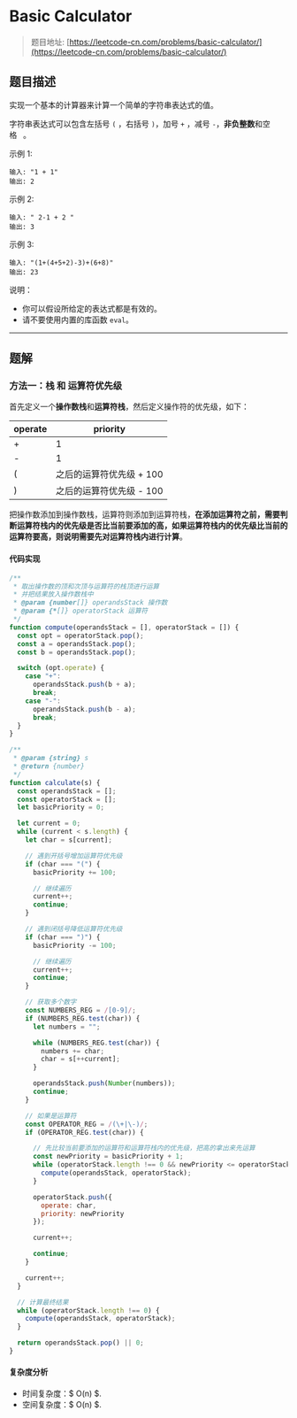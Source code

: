 # Basic Calculator

> 题目地址: [https://leetcode-cn.com/problems/basic-calculator/](https://leetcode-cn.com/problems/basic-calculator/)

## 题目描述

实现一个基本的计算器来计算一个简单的字符串表达式的值。

字符串表达式可以包含左括号 `(` ，右括号 `)`，加号 `+` ，减号 `-`，**非负整数**和空格 ` `。

示例 1:

```
输入: "1 + 1"
输出: 2
```

示例 2:

```
输入: " 2-1 + 2 "
输出: 3
```

示例 3:

```
输入: "(1+(4+5+2)-3)+(6+8)"
输出: 23
```

说明：

* 你可以假设所给定的表达式都是有效的。
* 请不要使用内置的库函数 `eval`。

------

## 题解

### 方法一：栈 和 运算符优先级

首先定义一个**操作数栈**和**运算符栈**，然后定义操作符的优先级，如下：

| operate | priority              |
|---------|-----------------------|
| +       | 1                     |
| -       | 1                     |
| (       | 之后的运算符优先级 + 100 |
| )       | 之后的运算符优先级 - 100 |

把操作数添加到操作数栈，运算符则添加到运算符栈，**在添加运算符之前，需要判断运算符栈内的优先级是否比当前要添加的高，如果运算符栈内的优先级比当前的运算符要高，则说明需要先对运算符栈内进行计算**。

#### 代码实现

```js
/**
 * 取出操作数的顶和次顶与运算符的栈顶进行运算
 * 并把结果放入操作数栈中
 * @param {number[]} operandsStack 操作数
 * @param {*[]} operatorStack 运算符
 */
function compute(operandsStack = [], operatorStack = []) {
  const opt = operatorStack.pop();
  const a = operandsStack.pop();
  const b = operandsStack.pop();

  switch (opt.operate) {
    case "+":
      operandsStack.push(b + a);
      break;
    case "-":
      operandsStack.push(b - a);
      break;
  }
}

/**
 * @param {string} s
 * @return {number}
 */
function calculate(s) {
  const operandsStack = [];
  const operatorStack = [];
  let basicPriority = 0;

  let current = 0;
  while (current < s.length) {
    let char = s[current];

    // 遇到开括号增加运算符优先级
    if (char === "(") {
      basicPriority += 100;

      // 继续遍历
      current++;
      continue;
    }

    // 遇到闭括号降低运算符优先级
    if (char === ")") {
      basicPriority -= 100;

      // 继续遍历
      current++;
      continue;
    }

    // 获取多个数字
    const NUMBERS_REG = /[0-9]/;
    if (NUMBERS_REG.test(char)) {
      let numbers = "";

      while (NUMBERS_REG.test(char)) {
        numbers += char;
        char = s[++current];
      }

      operandsStack.push(Number(numbers));
      continue;
    }

    // 如果是运算符
    const OPERATOR_REG = /(\+|\-)/;
    if (OPERATOR_REG.test(char)) {

      // 先比较当前要添加的运算符和运算符栈内的优先级，把高的拿出来先运算
      const newPriority = basicPriority + 1;
      while (operatorStack.length !== 0 && newPriority <= operatorStack[operatorStack.length - 1].priority) {
        compute(operandsStack, operatorStack);
      }

      operatorStack.push({
        operate: char,
        priority: newPriority
      });

      current++;

      continue;
    }

    current++;
  }

  // 计算最终结果
  while (operatorStack.length !== 0) {
    compute(operandsStack, operatorStack);
  }

  return operandsStack.pop() || 0;
}
```

#### 复杂度分析

* 时间复杂度：$ O(n) $.
* 空间复杂度：$ O(n) $.
